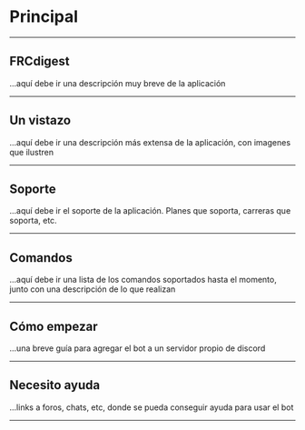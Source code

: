 # Principal

---

## FRCdigest
...aquí debe ir una descripción muy breve de la aplicación

---

## Un vistazo
...aquí debe ir una descripción más extensa de la aplicación, con imagenes que ilustren

---

## Soporte
...aquí debe ir el soporte de la aplicación. Planes que soporta, carreras que soporta, etc.

---

## Comandos
...aquí debe ir una lista de los comandos soportados hasta el momento, junto con una descripción de lo que realizan

---

## Cómo empezar
...una breve guía para agregar el bot a un servidor propio de discord

---

## Necesito ayuda
...links a foros, chats, etc, donde se pueda conseguir ayuda para usar el bot

---